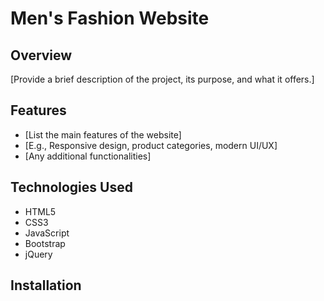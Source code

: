 # Men's Fashion Website

## Overview
[Provide a brief description of the project, its purpose, and what it offers.]

## Features
- [List the main features of the website]
- [E.g., Responsive design, product categories, modern UI/UX]
- [Any additional functionalities]

## Technologies Used
- HTML5  
- CSS3  
- JavaScript  
- Bootstrap  
- jQuery  

## Installation

